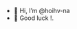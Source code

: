 - 👋 Hi, I’m @hoihv-na
- 💞️ Good luck !.

<!---
hoihv-na/hoihv-na is a ✨ special ✨ repository because its `README.md` (this file) appears on your GitHub profile.
You can click the Preview link to take a look at your changes.
--->
